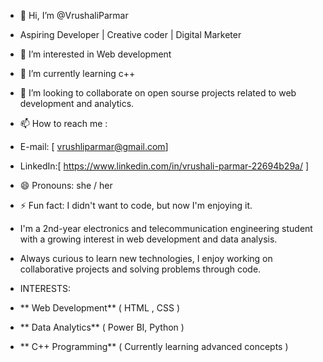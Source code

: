 - 👋 Hi, I’m @VrushaliParmar
- Aspiring Developer | Creative coder | Digital Marketer
- 👀 I’m interested in Web development
- 🌱 I’m currently learning c++
- 💞️ I’m looking to collaborate on open sourse projects related to web development and analytics.
- 📫 How to reach me :
- E-mail: [ vrushliparmar@gmail.com]
- LinkedIn:[ https://www.linkedin.com/in/vrushali-parmar-22694b29a/ ]
- 😄 Pronouns: she / her
- ⚡ Fun fact: I didn't want to code, but now I'm enjoying it.

- I'm a 2nd-year electronics and telecommunication engineering student with a growing interest in web development and data analysis.
-  Always curious to learn new technologies, I enjoy working on collaborative projects and solving problems through code.

-  INTERESTS:
-  ** Web Development** ( HTML , CSS )
-  ** Data Analytics** ( Power BI, Python )
-  ** C++ Programming** ( Currently learning advanced concepts ) 

<!---
VrushaliParmar/VrushaliParmar is a ✨ special ✨ repository because its `README.md` (this file) appears on your GitHub profile.
You can click the Preview link to take a look at your changes.
--->
